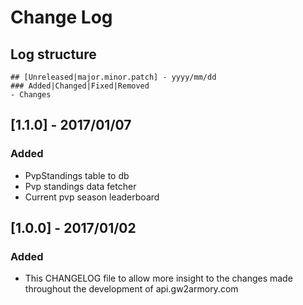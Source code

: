 # Change Log

## Log structure

```
## [Unreleased|major.minor.patch] - yyyy/mm/dd
### Added|Changed|Fixed|Removed
- Changes
```

## [1.1.0] - 2017/01/07
### Added
- PvpStandings table to db
- Pvp standings data fetcher
- Current pvp season leaderboard

## [1.0.0] - 2017/01/02
### Added
- This CHANGELOG file to allow more insight to the changes made throughout the development of api.gw2armory.com

